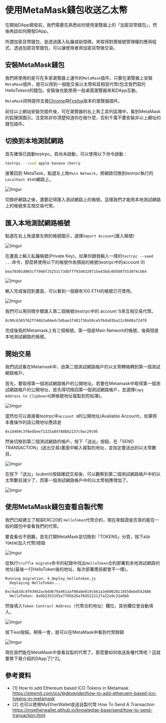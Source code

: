 # 使用MetaMask錢包收送乙太幣

在開始DApp開發前，我們需要先熟悉如何使用瀏覽器上的「加密貨幣錢包」，然後再談如何開發DApp。

所謂加密貨幣錢包，是透過匯入私鑰或助憶碼，來取得對應帳號管理權的應用程式，透過加密貨幣錢包，可以讓使用者用加密貨幣做交易。

## 安裝MetaMask錢包

我們將使用的是可在多家瀏覽器上運作的`MetaMask`插件。只要在瀏覽器上安裝`MetaMask`插件，就可以得到一個能交易以太幣和其相容代幣(包含我們寫的HelloToken)的錢包。安裝後也能使用一般桌面瀏覽器來和DApp互動。

`MetaMask`同時提供支援[Chrome](https://chrome.google.com/webstore/detail/metamask/nkbihfbeogaeaoehlefnkodbefgpgknn)與[Firefox](https://addons.mozilla.org/en-US/firefox/addon/ether-metamask/)版本的瀏覽器插件。

前往以上網站安裝完插件後，可在瀏覽器的右上角工具列區塊中，看到MetaMask的狐狸頭圖示。注意除非你清楚知道你在做什麼，否則千萬不要安裝非以上網址的錢包插件。

## 切換到本地測試網路

首先確保已啟動testrpc。若尚未啟動，可以使用以下命令啟動：

```sh
testrpc --seed apple banana cherry
```

接著回到 MetaTask，點選左上角`Main Network`，將網路切換到testrpc執行的`Localhost 8545`網路上。

![Imgur](https://i.imgur.com/32rikcB.png)

切換好網路之後，還要記得匯入測試網路上的帳號。這樣我們才能用本地測試網路上的帳號來互相交易代幣。

## 匯入本地測試網路帳號

點選在右上角選單左側的帳號圖示，選擇`Import Account`(匯入帳號)

![Imgur](https://i.imgur.com/0aY0n1s.png)

在畫面上輸入私鑰帳號(Private Key)，如果你跟我輸入一樣的`testrpc --seed ...`命令，那麼將使用以下的帳號作為預設的帳號(testrpc中的account 0)

```
bea70301d065cf7946f25251c73dbfff93d4320715e43bdc0d5087553074cb64
```

![Imgur](https://i.imgur.com/ZBBVDMF.png)

輸入完成後回到畫面，可以看到一個擁有100 ETH的帳號已可使用。

![Imgur](https://i.imgur.com/uwKB3tD.png)

我們可以用同樣步驟匯入第二個帳號(testrpc中的 account 1)來互相交易代幣。

```
8c90c6365f62ff46b3a04edc5dbae3f401f36a50ce5f6da03ba12c08d8a72478
```

完成後我的Metamask上有三個帳號。第一個是Main Network的帳號，後兩個是本地測試網路的帳號。

## 開始交易

我們試試看在Metamask中，由第二個測試網路帳戶的以太幣轉帳轉到第一個測試網路帳戶。

首先，要取得第一個測試網路帳戶的公開地址。若要在Metamask中取得第一個測試網路帳戶的公開地址，首先得切換回第一個測試網路帳戶，並選擇`Copy Address to Clipboard`(將帳號地址複製到剪貼簿)。

![Imgur](https://i.imgur.com/gbihVdp.png)

當然也可以直接看testrpc中`account 0`的公開地址(Available Account)，如果照本書操作的話公開地址應該是

```
0x1d489c3f8ed5ee71325a847888b2157c9ac29c05
```

然後切換到第二個測試網路的帳戶，按下「送出」按鈕，在「SEND TRANSACTION」(送出交易)畫面中輸入複製的地址，並指定要送出的以太幣數目。

![Imgur](https://i.imgur.com/Hwuqzj5.png)

在按下「送出」(submit)按鈕確認交易後，可以觀察到第二個測試網路帳戶中的以太幣數目減少了，而第一個測試網路帳戶中的以太幣相應增加了。

![Imgur](https://i.imgur.com/H2dix6h.png)

## 使用MetaMask錢包查看自製代幣

我們已經建立了相容ERC20的 `HelloToken`代幣合約，現在來驗證是否真的能在一般的錢包中查看我們的代幣。

要查看也不困難，首先打開MetaMask並切換到「TOKENS」分頁，按下`ADD TOKEN`(加入代幣)按鈕

![Imgur](https://i.imgur.com/8tOA5Fu.png)

從執行`truffle migrate`命令的紀錄中找出`HelloToken`合約部署到本地測試網路的地址(最後一行HelloToken後的地址，每次部署應該都會不一樣)。

```
Running migration: 4_deploy_hellotoken.js
  Deploying HelloToken...
  ... 0xc9a83dc4f03942ac6dd679a461aaf00a8e819cb61a3e69028114558ebd542886
  HelloToken: 0x0b2353191e7705b26a76d5222127a22a9c31e6bb
```

然後填入`Token Contract Address`（代幣合約地址）欄位，其他欄位會自動填入。

![Imgur](https://i.imgur.com/vlCrhIz.png)

按下`Add`按鈕。稍等一會，就可以在MetaMask中看到代幣餘額

![Imgur](https://i.imgur.com/cZD3rF5.png)

現在我們能在MetaMask中查看自製的代幣了。那麼要如何收送各種代幣呢？這就要靠下章介紹的DApp了[^2]。

## 參考資料

* [1] How to add Ethereum based ICO Tokens in Metamask https://steemit.com/ico/@devender/how-to-add-etheruem-based-ico-tokens-in-metamask
* [2] 也可以使用MyEtherWallet收送自製代幣 How To Send A Transaction https://myetherwallet.github.io/knowledge-base/send/how-to-send-transaction.html
